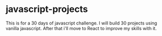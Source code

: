 # javascript-projects
This is for a 30 days of javascript challenge. I will build 30 projects using vanilla javascript. After that i'll move to React to improve my skills with it. 
